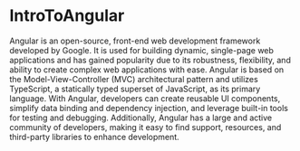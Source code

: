 # IntroToAngular

Angular is an open-source, front-end web development framework developed by Google. It is used for building dynamic, single-page web applications and has gained popularity due to its robustness, flexibility, and ability to create complex web applications with ease. Angular is based on the Model-View-Controller (MVC) architectural pattern and utilizes TypeScript, a statically typed superset of JavaScript, as its primary language. With Angular, developers can create reusable UI components, simplify data binding and dependency injection, and leverage built-in tools for testing and debugging. Additionally, Angular has a large and active community of developers, making it easy to find support, resources, and third-party libraries to enhance development.
